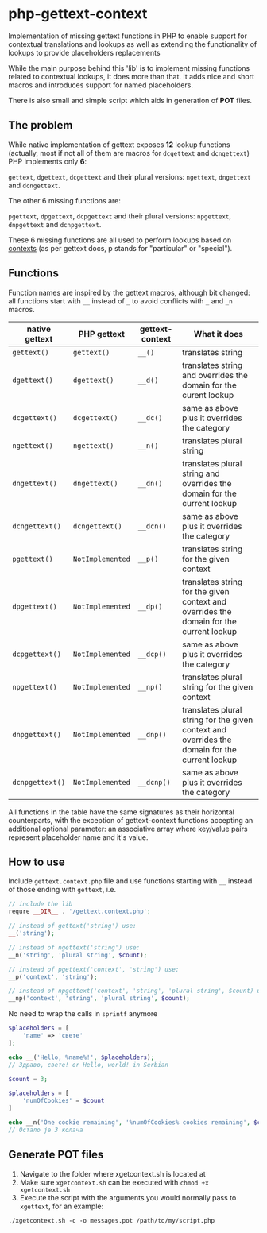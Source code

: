# php-gettext-context
Implementation of missing gettext functions in PHP to enable support for contextual translations and lookups as well as extending the functionality of lookups to provide placeholders replacements

While the main purpose behind this 'lib' is to implement missing functions related to contextual lookups, it does more than that. It adds nice and short macros and introduces support for named placeholders.

There is also small and simple script which aids in generation of **POT** files.

## The problem
While native implementation of gettext exposes **12** lookup functions (actually, most if not all of them are macros for `dcgettext` and `dcngettext`) PHP implements only **6**:

`gettext`, `dgettext`, `dcgettext`
and their plural versions: `ngettext`, `dngettext` and `dcngettext`.

The other 6 missing functions are:

`pgettext`, `dpgettext`, `dcpgettext`
and their plural versions: `npgettext`, `dnpgettext` and `dcnpgettext`.

These 6 missing functions are all used to perform lookups based on [contexts](https://www.gnu.org/software/gettext/manual/html_node/Contexts.html) (as per gettext docs, p stands for "particular" or "special").

## Functions
Function names are inspired by the gettext macros, although bit changed:
all functions start with `__` instead of `_` to avoid conflicts with `_` and `_n` macros.

| native gettext   | PHP gettext      | gettext-context | What it does                         |
| ---------------- | ---------------- | --------------- | ------------------------------------ |
| `gettext()`      | `gettext()`      | `__()`          | translates string                    |
| `dgettext()`     | `dgettext()`     | `__d()`         | translates string and overrides the domain for the curent lookup |
| `dcgettext()`    | `dcgettext()`    | `__dc()`        | same as above plus it overrides the category |
| `ngettext()`     | `ngettext()`     | `__n()`         | translates plural string |
| `dngettext()`    | `dngettext()`    | `__dn()`        | translates plural string and overrides the domain for the current lookup |
| `dcngettext()`   | `dcngettext()`   | `__dcn()`       | same as above plus it overrides the category |
| `pgettext()`     | `NotImplemented` | `__p()`         | translates string for the given context
| `dpgettext()`    | `NotImplemented` | `__dp()`        | translates string for the given context and overrides the domain for the current lookup |
| `dcpgettext()`   | `NotImplemented` | `__dcp()`       | same as above plus it overrides the category |
| `npgettext()`    | `NotImplemented` | `__np()`        | translates plural string for the given context |
| `dnpgettext()`   | `NotImplemented` | `__dnp()`       | translates plural string for the given context and overrides the domain for the current lookup |
| `dcnpgettext()`  | `NotImplemented` | `__dcnp()`      | same as above plus it overrides the category |

All functions in the table have the same signatures as their horizontal counterparts, with the exception of gettext-context functions accepting an additional optional parameter: an associative array where key/value pairs represent placeholder name and it's value.

## How to use
Include `gettext.context.php` file and use functions starting with `__` instead of those ending with `gettext`, i.e.
```php
// include the lib
requre __DIR__ . '/gettext.context.php';

// instead of gettext('string') use:
__('string');

// instead of ngettext('string') use:
__n('string', 'plural string', $count);

// instead of pgettext('context', 'string') use:
__p('context', 'string');

// instead of npgettext('context', 'string', 'plural string', $count) use:
__np('context', 'string', 'plural string', $count);
```
No need to wrap the calls in `sprintf` anymore
```php
$placeholders = [
    'name' => 'свете'
];

echo __('Hello, %name%!', $placeholders);
// Здраво, свете! or Hello, world! in Serbian
```
```php
$count = 3;

$placeholders = [
    'numOfCookies' = $count
]

echo __n('One cookie remaining', '%numOfCookies% cookies remaining', $count, $placeholders);
// Остало је 3 колача
```

## Generate POT files
1. Navigate to the folder where xgetcontext.sh is located at
2. Make sure `xgetcontext.sh` can be executed with `chmod +x xgetcontext.sh`
3. Execute the script with the arguments you would normally pass to `xgettext`, for an example:
```
./xgetcontext.sh -c -o messages.pot /path/to/my/script.php
```
